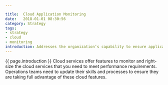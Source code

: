 ```yaml
---

title:  Cloud Application Monitoring
date:   2018-01-01 08:30:56
category: Strategy
tags:
- strategy
- cloud
- monitoring
introduction: Addresses the organization’s capability to ensure application performance meets its defined requirements.
---
```


{{ page.introduction }}
Cloud services offer features to monitor and right-size the cloud services that
you need to meet performance requirements. Operations teams need to update
their skills and processes to ensure they are taking full advantage of these cloud
features.